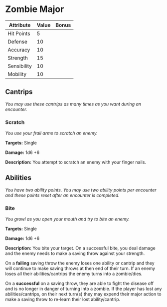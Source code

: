 # Zombie Major

|Attribute|Value|Bonus|
|---|---|---|
|Hit Points|5|<center> </center>|
|Defense|10|<center> </center>|
|Accuracy|10|<center> </center>|
|Strength|15|<center> </center>|
|Sensibility|10|<center> </center>|
|Mobility|10|<center> </center>|


## Cantrips
_You may use these cantrips as many times as you want during an encounter._

### Scratch

_You use your frail arms to scratch an enemy._

**Targets:** Single

**Damage:** 1d6 +6

**Description:** You attempt to scratch an enemy with your finger nails.

## Abilities
_You have two ability points.  You may use two ability points per encounter and these points reset after an encounter is completed._

### Bite
_You growl as you open your mouth and try to bite an enemy._

**Targets:** Single

**Damage:** 1d6 +6

**Description:** You bite your target.  On a successful bite, you deal damage and the enemy needs to make a saving throw against your strength.  

On a **failing** saving throw the enemy loses one ability or cantrip and they will continue to make saving throws at then end of their turn.  If an enemy loses all their abilities/cantrips the enemy turns into a zombie/dies.  

On a **successful** on a saving throw, they are able to fight the disease off and is no longer in danger of turning into a zombie.  If the player has lost any abilities/cantrips, on their next turn(s) they may expend their major action to make a saving throw to re-learn their lost ability/cantrip.
